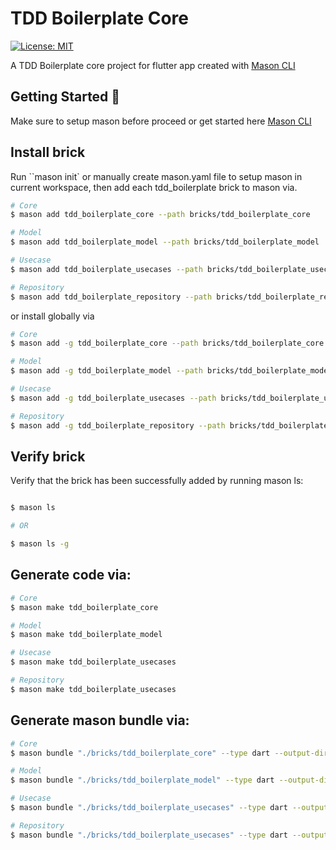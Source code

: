 # TDD Boilerplate Core

[![License: MIT][license_badge]][license_link]

A TDD Boilerplate core project for flutter app created with [Mason CLI][mason_cli]

## Getting Started 🚀

Make sure to setup mason before proceed or get started here [Mason CLI][mason_cli]

## Install brick

Run ``mason init` or manually create mason.yaml file to setup mason in current workspace, then add each tdd_boilerplate brick to mason via.

```sh
# Core
$ mason add tdd_boilerplate_core --path bricks/tdd_boilerplate_core

# Model
$ mason add tdd_boilerplate_model --path bricks/tdd_boilerplate_model

# Usecase
$ mason add tdd_boilerplate_usecases --path bricks/tdd_boilerplate_usecases

# Repository
$ mason add tdd_boilerplate_repository --path bricks/tdd_boilerplate_repository
```

or install globally via

```sh
# Core
$ mason add -g tdd_boilerplate_core --path bricks/tdd_boilerplate_core

# Model
$ mason add -g tdd_boilerplate_model --path bricks/tdd_boilerplate_model

# Usecase
$ mason add -g tdd_boilerplate_usecases --path bricks/tdd_boilerplate_usecases

# Repository
$ mason add -g tdd_boilerplate_repository --path bricks/tdd_boilerplate_repository
```

## Verify brick

Verify that the brick has been successfully added by running mason ls:

```sh

$ mason ls

# OR

$ mason ls -g

```

## Generate code via:

```sh
# Core
$ mason make tdd_boilerplate_core

# Model
$ mason make tdd_boilerplate_model

# Usecase
$ mason make tdd_boilerplate_usecases

# Repository
$ mason make tdd_boilerplate_usecases
```

## Generate mason bundle via:

```sh
# Core
$ mason bundle "./bricks/tdd_boilerplate_core" --type dart --output-dir "lib/template/tdd_boilerplate_core"

# Model
$ mason bundle "./bricks/tdd_boilerplate_model" --type dart --output-dir "lib/template/tdd_boilerplate_model"

# Usecase
$ mason bundle "./bricks/tdd_boilerplate_usecases" --type dart --output-dir "lib/template/tdd_boilerplate_usecases"

# Repository
$ mason bundle "./bricks/tdd_boilerplate_usecases" --type dart --output-dir "lib/template/tdd_boilerplate_usecases"
```

[tdd_boilerplate_cli]: https://github.com/Mujhtech/tdd_boilerplate_cli
[mason_cli]: https://docs.brickhub.dev/installing
[license_badge]: https://img.shields.io/badge/license-MIT-blue.svg
[license_link]: https://opensource.org/licenses/MIT
